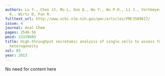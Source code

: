 ```yaml
---
authors: Lu Y., Chen JJ, Mu L, Xue Q., Wu Y., Wu P.H., Li J., Vortmeyer A.O., Miller-Jensen
  K., Wirtz D, Fan R.
fulltext_url: http://www.ncbi.nlm.nih.gov/pmc/articles/PMC3589817/
issue: 4
journal: Anal Chem
pages: 2548-56
pmid: 23339603
title: High-throughput secretomic analysis of single cells to assess functional cellular
  heterogeneity
vol: 85
year: 2013
---
```


No need for content here
